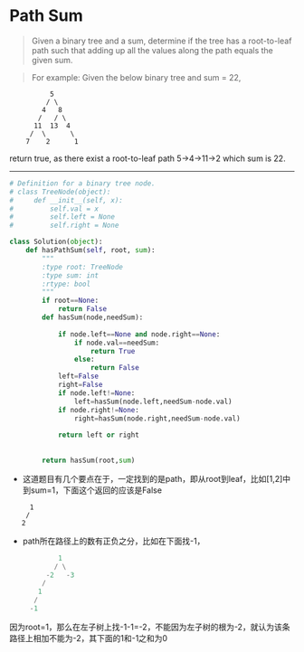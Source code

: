 # Path Sum

> Given a binary tree and a sum, determine if the tree has a root-to-leaf path such that adding up all the values along the path equals the given sum.

>For example:
> Given the below binary tree and sum = 22,
> 
              5
             / \
            4   8
           /   / \
          11  13  4
         /  \      \
        7    2      1
return true, as there exist a root-to-leaf path 5->4->11->2 which sum is 22.

---

```python
# Definition for a binary tree node.
# class TreeNode(object):
#     def __init__(self, x):
#         self.val = x
#         self.left = None
#         self.right = None

class Solution(object):
    def hasPathSum(self, root, sum):
        """
        :type root: TreeNode
        :type sum: int
        :rtype: bool
        """
        if root==None:
            return False
        def hasSum(node,needSum):
            
            if node.left==None and node.right==None:
                if node.val==needSum:
                    return True
                else:
                    return False
            left=False
            right=False
            if node.left!=None:
                left=hasSum(node.left,needSum-node.val)
            if node.right!=None:
                right=hasSum(node.right,needSum-node.val)
            
            return left or right
                    
        
        return hasSum(root,sum)
```
- 这道题目有几个要点在于，一定找到的是path，即从root到leaf，比如[1,2]中到sum=1，下面这个返回的应该是False

```
     1
    /
   2
```


- path所在路径上的数有正负之分，比如在下面找-1，

```python
            1
           / \
         -2   -3
        /
       1
      /
     -1
```
因为root=1，那么在左子树上找-1-1=-2，不能因为左子树的根为-2，就认为该条路径上相加不能为-2，其下面的1和-1之和为0







